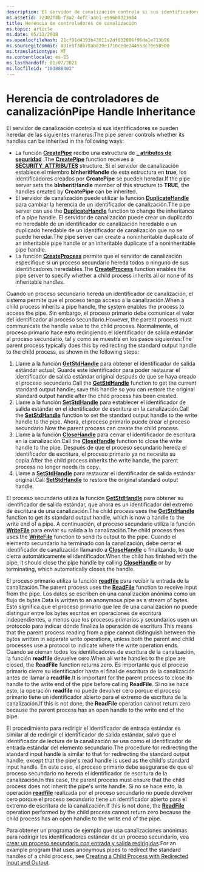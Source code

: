 ```yaml
---
description: El servidor de canalización controla si sus identificadores se pueden heredar de las siguientes maneras.
ms.assetid: 72302f8b-f3a2-4efc-aab1-e596b8323984
title: Herencia de controladores de canalización
ms.topic: article
ms.date: 05/31/2018
ms.openlocfilehash: 21cf91d4393b43011a2df632806f96da1e713b96
ms.sourcegitcommit: 831e8f3db78ab820e1710cede244553c70e50500
ms.translationtype: MT
ms.contentlocale: es-ES
ms.lasthandoff: 01/07/2021
ms.locfileid: "103808402"
---
```

# <a name="pipe-handle-inheritance"></a><span data-ttu-id="49e10-103">Herencia de controladores de canalización</span><span class="sxs-lookup"><span data-stu-id="49e10-103">Pipe Handle Inheritance</span></span>

<span data-ttu-id="49e10-104">El servidor de canalización controla si sus identificadores se pueden heredar de las siguientes maneras:</span><span class="sxs-lookup"><span data-stu-id="49e10-104">The pipe server controls whether its handles can be inherited in the following ways:</span></span>

-   <span data-ttu-id="49e10-105">La función [**CreatePipe**](/windows/win32/api/namedpipeapi/nf-namedpipeapi-createpipe) recibe una estructura de [**\_ atributos de seguridad**](/previous-versions/windows/desktop/legacy/aa379560(v=vs.85)) .</span><span class="sxs-lookup"><span data-stu-id="49e10-105">The [**CreatePipe**](/windows/win32/api/namedpipeapi/nf-namedpipeapi-createpipe) function receives a [**SECURITY\_ATTRIBUTES**](/previous-versions/windows/desktop/legacy/aa379560(v=vs.85)) structure.</span></span> <span data-ttu-id="49e10-106">Si el servidor de canalización establece el miembro **bInheritHandle** de esta estructura en **true**, los identificadores creados por **CreatePipe** se pueden heredar.</span><span class="sxs-lookup"><span data-stu-id="49e10-106">If the pipe server sets the **bInheritHandle** member of this structure to **TRUE**, the handles created by **CreatePipe** can be inherited.</span></span>
-   <span data-ttu-id="49e10-107">El servidor de canalización puede utilizar la función [**DuplicateHandle**](/windows/desktop/api/handleapi/nf-handleapi-duplicatehandle) para cambiar la herencia de un identificador de canalización.</span><span class="sxs-lookup"><span data-stu-id="49e10-107">The pipe server can use the [**DuplicateHandle**](/windows/desktop/api/handleapi/nf-handleapi-duplicatehandle) function to change the inheritance of a pipe handle.</span></span> <span data-ttu-id="49e10-108">El servidor de canalización puede crear un duplicado no heredable de un identificador de canalización heredable o un duplicado heredable de un identificador de canalización que no se puede heredar.</span><span class="sxs-lookup"><span data-stu-id="49e10-108">The pipe server can create a noninheritable duplicate of an inheritable pipe handle or an inheritable duplicate of a noninheritable pipe handle.</span></span>
-   <span data-ttu-id="49e10-109">La función [**CreateProcess**](/windows/desktop/api/processthreadsapi/nf-processthreadsapi-createprocessa) permite que el servidor de canalización especifique si un proceso secundario hereda todos o ninguno de sus identificadores heredables.</span><span class="sxs-lookup"><span data-stu-id="49e10-109">The [**CreateProcess**](/windows/desktop/api/processthreadsapi/nf-processthreadsapi-createprocessa) function enables the pipe server to specify whether a child process inherits all or none of its inheritable handles.</span></span>

<span data-ttu-id="49e10-110">Cuando un proceso secundario hereda un identificador de canalización, el sistema permite que el proceso tenga acceso a la canalización.</span><span class="sxs-lookup"><span data-stu-id="49e10-110">When a child process inherits a pipe handle, the system enables the process to access the pipe.</span></span> <span data-ttu-id="49e10-111">Sin embargo, el proceso primario debe comunicar el valor del identificador al proceso secundario.</span><span class="sxs-lookup"><span data-stu-id="49e10-111">However, the parent process must communicate the handle value to the child process.</span></span> <span data-ttu-id="49e10-112">Normalmente, el proceso primario hace esto redirigiendo el identificador de salida estándar al proceso secundario, tal y como se muestra en los pasos siguientes:</span><span class="sxs-lookup"><span data-stu-id="49e10-112">The parent process typically does this by redirecting the standard output handle to the child process, as shown in the following steps:</span></span>

1.  <span data-ttu-id="49e10-113">Llame a la función [**GetStdHandle**](/windows/console/getstdhandle) para obtener el identificador de salida estándar actual; Guarde este identificador para poder restaurar el identificador de salida estándar original después de que se haya creado el proceso secundario.</span><span class="sxs-lookup"><span data-stu-id="49e10-113">Call the [**GetStdHandle**](/windows/console/getstdhandle) function to get the current standard output handle; save this handle so you can restore the original standard output handle after the child process has been created.</span></span>
2.  <span data-ttu-id="49e10-114">Llame a la función [**SetStdHandle**](/windows/console/setstdhandle) para establecer el identificador de salida estándar en el identificador de escritura en la canalización.</span><span class="sxs-lookup"><span data-stu-id="49e10-114">Call the [**SetStdHandle**](/windows/console/setstdhandle) function to set the standard output handle to the write handle to the pipe.</span></span> <span data-ttu-id="49e10-115">Ahora, el proceso primario puede crear el proceso secundario.</span><span class="sxs-lookup"><span data-stu-id="49e10-115">Now the parent process can create the child process.</span></span>
3.  <span data-ttu-id="49e10-116">Llame a la función [**CloseHandle**](/windows/desktop/api/handleapi/nf-handleapi-closehandle) para cerrar el identificador de escritura en la canalización.</span><span class="sxs-lookup"><span data-stu-id="49e10-116">Call the [**CloseHandle**](/windows/desktop/api/handleapi/nf-handleapi-closehandle) function to close the write handle to the pipe.</span></span> <span data-ttu-id="49e10-117">Después de que el proceso secundario hereda el identificador de escritura, el proceso primario ya no necesita su copia.</span><span class="sxs-lookup"><span data-stu-id="49e10-117">After the child process inherits the write handle, the parent process no longer needs its copy.</span></span>
4.  <span data-ttu-id="49e10-118">Llame a [**SetStdHandle**](/windows/console/setstdhandle) para restaurar el identificador de salida estándar original.</span><span class="sxs-lookup"><span data-stu-id="49e10-118">Call [**SetStdHandle**](/windows/console/setstdhandle) to restore the original standard output handle.</span></span>

<span data-ttu-id="49e10-119">El proceso secundario utiliza la función [**GetStdHandle**](/windows/console/getstdhandle) para obtener su identificador de salida estándar, que ahora es un identificador del extremo de escritura de una canalización.</span><span class="sxs-lookup"><span data-stu-id="49e10-119">The child process uses the [**GetStdHandle**](/windows/console/getstdhandle) function to get its standard output handle, which is now a handle to the write end of a pipe.</span></span> <span data-ttu-id="49e10-120">A continuación, el proceso secundario utiliza la función [**WriteFile**](/windows/desktop/api/fileapi/nf-fileapi-writefile) para enviar su salida a la canalización.</span><span class="sxs-lookup"><span data-stu-id="49e10-120">The child process then uses the [**WriteFile**](/windows/desktop/api/fileapi/nf-fileapi-writefile) function to send its output to the pipe.</span></span> <span data-ttu-id="49e10-121">Cuando el elemento secundario ha terminado con la canalización, debe cerrar el identificador de canalización llamando a [**CloseHandle**](/windows/desktop/api/handleapi/nf-handleapi-closehandle) o finalizando, lo que cierra automáticamente el identificador.</span><span class="sxs-lookup"><span data-stu-id="49e10-121">When the child has finished with the pipe, it should close the pipe handle by calling [**CloseHandle**](/windows/desktop/api/handleapi/nf-handleapi-closehandle) or by terminating, which automatically closes the handle.</span></span>

<span data-ttu-id="49e10-122">El proceso primario utiliza la función [**readfile**](/windows/desktop/api/fileapi/nf-fileapi-readfile) para recibir la entrada de la canalización.</span><span class="sxs-lookup"><span data-stu-id="49e10-122">The parent process uses the [**ReadFile**](/windows/desktop/api/fileapi/nf-fileapi-readfile) function to receive input from the pipe.</span></span> <span data-ttu-id="49e10-123">Los datos se escriben en una canalización anónima como un flujo de bytes.</span><span class="sxs-lookup"><span data-stu-id="49e10-123">Data is written to an anonymous pipe as a stream of bytes.</span></span> <span data-ttu-id="49e10-124">Esto significa que el proceso primario que lee de una canalización no puede distinguir entre los bytes escritos en operaciones de escritura independientes, a menos que los procesos primarios y secundarios usen un protocolo para indicar dónde finaliza la operación de escritura.</span><span class="sxs-lookup"><span data-stu-id="49e10-124">This means that the parent process reading from a pipe cannot distinguish between the bytes written in separate write operations, unless both the parent and child processes use a protocol to indicate where the write operation ends.</span></span> <span data-ttu-id="49e10-125">Cuando se cierran todos los identificadores de escritura de la canalización, la función **readfile** devuelve cero.</span><span class="sxs-lookup"><span data-stu-id="49e10-125">When all write handles to the pipe are closed, the **ReadFile** function returns zero.</span></span> <span data-ttu-id="49e10-126">Es importante que el proceso primario cierre su identificador hasta el final de escritura de la canalización antes de llamar a **readfile**.</span><span class="sxs-lookup"><span data-stu-id="49e10-126">It is important for the parent process to close its handle to the write end of the pipe before calling **ReadFile**.</span></span> <span data-ttu-id="49e10-127">Si no se hace esto, la operación **readfile** no puede devolver cero porque el proceso primario tiene un identificador abierto para el extremo de escritura de la canalización.</span><span class="sxs-lookup"><span data-stu-id="49e10-127">If this is not done, the **ReadFile** operation cannot return zero because the parent process has an open handle to the write end of the pipe.</span></span>

<span data-ttu-id="49e10-128">El procedimiento para redirigir el identificador de entrada estándar es similar al de redirigir el identificador de salida estándar, salvo que el identificador de lectura de la canalización se usa como el identificador de entrada estándar del elemento secundario.</span><span class="sxs-lookup"><span data-stu-id="49e10-128">The procedure for redirecting the standard input handle is similar to that for redirecting the standard output handle, except that the pipe's read handle is used as the child's standard input handle.</span></span> <span data-ttu-id="49e10-129">En este caso, el proceso primario debe asegurarse de que el proceso secundario no hereda el identificador de escritura de la canalización.</span><span class="sxs-lookup"><span data-stu-id="49e10-129">In this case, the parent process must ensure that the child process does not inherit the pipe's write handle.</span></span> <span data-ttu-id="49e10-130">Si no se hace esto, la operación [**readfile**](/windows/desktop/api/fileapi/nf-fileapi-readfile) realizada por el proceso secundario no puede devolver cero porque el proceso secundario tiene un identificador abierto para el extremo de escritura de la canalización.</span><span class="sxs-lookup"><span data-stu-id="49e10-130">If this is not done, the [**ReadFile**](/windows/desktop/api/fileapi/nf-fileapi-readfile) operation performed by the child process cannot return zero because the child process has an open handle to the write end of the pipe.</span></span>

<span data-ttu-id="49e10-131">Para obtener un programa de ejemplo que usa canalizaciones anónimas para redirigir los identificadores estándar de un proceso secundario, vea [crear un proceso secundario con entrada y salida redirigidas](/windows/desktop/ProcThread/creating-a-child-process-with-redirected-input-and-output).</span><span class="sxs-lookup"><span data-stu-id="49e10-131">For an example program that uses anonymous pipes to redirect the standard handles of a child process, see [Creating a Child Process with Redirected Input and Output](/windows/desktop/ProcThread/creating-a-child-process-with-redirected-input-and-output).</span></span>

 

 
